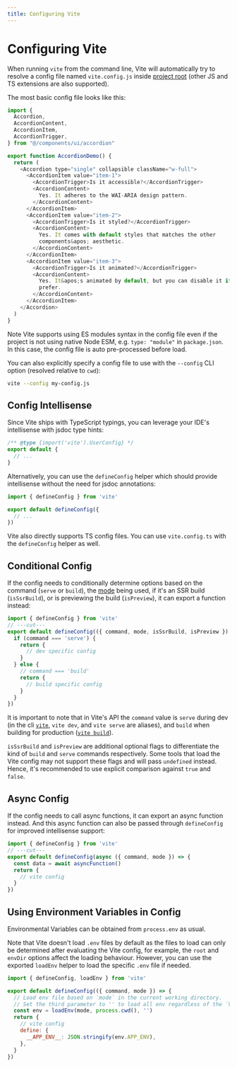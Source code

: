 ```yaml
---
title: Configuring Vite
---
```


# Configuring Vite

When running `vite` from the command line, Vite will automatically try to resolve a config file named `vite.config.js` inside [project root](/guide/#index-html-and-project-root) (other JS and TS extensions are also supported).

The most basic config file looks like this:

```js
import {
  Accordion,
  AccordionContent,
  AccordionItem,
  AccordionTrigger,
} from "@/components/ui/accordion"

export function AccordionDemo() {
  return (
    <Accordion type="single" collapsible className="w-full">
      <AccordionItem value="item-1">
        <AccordionTrigger>Is it accessible?</AccordionTrigger>
        <AccordionContent>
          Yes. It adheres to the WAI-ARIA design pattern.
        </AccordionContent>
      </AccordionItem>
      <AccordionItem value="item-2">
        <AccordionTrigger>Is it styled?</AccordionTrigger>
        <AccordionContent>
          Yes. It comes with default styles that matches the other
          components&apos; aesthetic.
        </AccordionContent>
      </AccordionItem>
      <AccordionItem value="item-3">
        <AccordionTrigger>Is it animated?</AccordionTrigger>
        <AccordionContent>
          Yes. It&apos;s animated by default, but you can disable it if you
          prefer.
        </AccordionContent>
      </AccordionItem>
    </Accordion>
  )
}

```

Note Vite supports using ES modules syntax in the config file even if the project is not using native Node ESM, e.g. `type: "module"` in `package.json`. In this case, the config file is auto pre-processed before load.

You can also explicitly specify a config file to use with the `--config` CLI option (resolved relative to `cwd`):

```bash
vite --config my-config.js
```

## Config Intellisense

Since Vite ships with TypeScript typings, you can leverage your IDE's intellisense with jsdoc type hints:

```js
/** @type {import('vite').UserConfig} */
export default {
  // ...
}
```

Alternatively, you can use the `defineConfig` helper which should provide intellisense without the need for jsdoc annotations:

```js
import { defineConfig } from 'vite'

export default defineConfig({
  // ...
})
```

Vite also directly supports TS config files. You can use `vite.config.ts` with the `defineConfig` helper as well.

## Conditional Config

If the config needs to conditionally determine options based on the command (`serve` or `build`), the [mode](/guide/env-and-mode) being used, if it's an SSR build (`isSsrBuild`), or is previewing the build (`isPreview`), it can export a function instead:

```js twoslash
import { defineConfig } from 'vite'
// ---cut---
export default defineConfig(({ command, mode, isSsrBuild, isPreview }) => {
  if (command === 'serve') {
    return {
      // dev specific config
    }
  } else {
    // command === 'build'
    return {
      // build specific config
    }
  }
})
```

It is important to note that in Vite's API the `command` value is `serve` during dev (in the cli [`vite`](/guide/cli#vite), `vite dev`, and `vite serve` are aliases), and `build` when building for production ([`vite build`](/guide/cli#vite-build)).

`isSsrBuild` and `isPreview` are additional optional flags to differentiate the kind of `build` and `serve` commands respectively. Some tools that load the Vite config may not support these flags and will pass `undefined` instead. Hence, it's recommended to use explicit comparison against `true` and `false`.

## Async Config

If the config needs to call async functions, it can export an async function instead. And this async function can also be passed through `defineConfig` for improved intellisense support:

```js twoslash
import { defineConfig } from 'vite'
// ---cut---
export default defineConfig(async ({ command, mode }) => {
  const data = await asyncFunction()
  return {
    // vite config
  }
})
```

## Using Environment Variables in Config

Environmental Variables can be obtained from `process.env` as usual.

Note that Vite doesn't load `.env` files by default as the files to load can only be determined after evaluating the Vite config, for example, the `root` and `envDir` options affect the loading behaviour. However, you can use the exported `loadEnv` helper to load the specific `.env` file if needed.

```js twoslash
import { defineConfig, loadEnv } from 'vite'

export default defineConfig(({ command, mode }) => {
  // Load env file based on `mode` in the current working directory.
  // Set the third parameter to '' to load all env regardless of the `VITE_` prefix.
  const env = loadEnv(mode, process.cwd(), '')
  return {
    // vite config
    define: {
      __APP_ENV__: JSON.stringify(env.APP_ENV),
    },
  }
})
```
